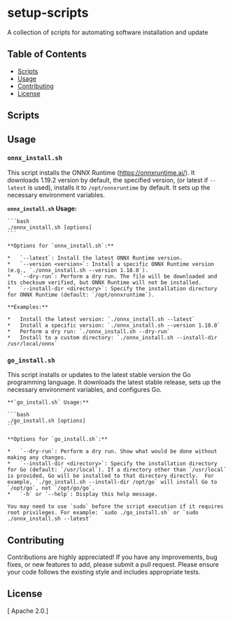 # setup-scripts
A collection of scripts for automating software installation and update


## Table of Contents

*   [Scripts](#scripts)
*   [Usage](#usage)
*   [Contributing](#contributing)
*   [License](#license)

## Scripts

## Usage


### `onnx_install.sh`

This script installs the ONNX Runtime (https://onnxruntime.ai/). It downloads 1.19.2 version by default, the specified version, (or latest if `--latest` is used), installs it to `/opt/onnxruntime` by default.  It sets up the necessary environment variables.

**`onnx_install.sh` Usage:**

    ```bash
    ./onnx_install.sh [options]
    ```

    **Options for `onnx_install.sh`:**

    *   `--latest`: Install the latest ONNX Runtime version.
    *   `--version <version>`: Install a specific ONNX Runtime version (e.g., `./onnx_install.sh --version 1.18.0`).
    *   `--dry-run`: Perform a dry run. The file will be downloaded and its checksum verified, but ONNX Runtime will not be installed.
    *   `--install-dir <directory>`: Specify the installation directory for ONNX Runtime (default: `/opt/onnxruntime`).

    **Examples:**

    *   Install the latest version: `./onnx_install.sh --latest`
    *   Install a specific version: `./onnx_install.sh --version 1.18.0`
    *   Perform a dry run: `./onnx_install.sh --dry-run`
    *   Install to a custom directory: `./onnx_install.sh --install-dir /usr/local/onnx`


### `go_install.sh`

This script installs or updates to the latest stable version the Go programming language. It downloads the latest stable release, sets up the necessary environment variables, and configures Go.

    **`go_install.sh` Usage:**

    ```bash
    ./go_install.sh [options]
    ```

    **Options for `go_install.sh`:**

    *   `--dry-run`: Perform a dry run. Show what would be done without making any changes.
    *   `--install-dir <directory>`: Specify the installation directory for Go (default: `/usr/local`). If a directory other than `/usr/local` is provided, Go will be installed to that directory directly.  For example, `./go_install.sh --install-dir /opt/go` will install Go to `/opt/go`, not `/opt/go/go`.
    *   `-h` or `--help`: Display this help message.

    You may need to use `sudo` before the script execution if it requires root privileges. For example: `sudo ./go_install.sh` or `sudo ./onnx_install.sh --latest`

## Contributing

Contributions are highly appreciated! If you have any improvements, bug fixes, or new features to add, please submit a pull request. Please ensure your code follows the existing style and includes appropriate tests.

## License

[ Apache 2.0.]
